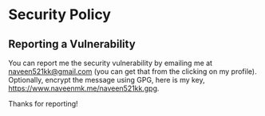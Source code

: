 # Security Policy

## Reporting a Vulnerability

You can report me the security vulnerability by emailing me at
naveen521kk@gmail.com (you can get that from the clicking on my profile).
Optionally, encrypt the message using GPG, here is my key,
https://www.naveenmk.me/naveen521kk.gpg.

Thanks for reporting!
